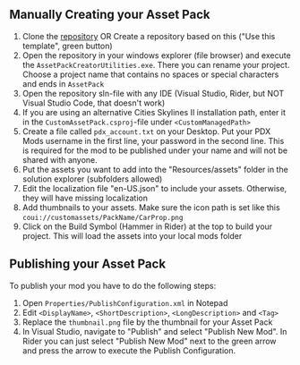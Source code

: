 ## Manually Creating your Asset Pack

1. Clone the [repository](https://github.com/kosch104/CS2-CustomAssetPack) OR Create a repository based on this ("Use this template", green button)
2. Open the repository in your windows explorer (file browser) and execute the `AssetPackCreatorUtilities.exe`. There you can rename your project. Choose a project name that contains no spaces or special characters and ends in `AssetPack`
3. Open the repository sln-file with any IDE (Visual Studio, Rider, but NOT Visual Studio Code, that doesn't work)
4. If you are using an alternative Cities Skylines II installation path, enter it in the `CustomAssetPack.csproj`-file under `<CustomManagedPath>`
5. Create a file called `pdx_account.txt` on your Desktop. Put your PDX Mods username in the first line, your password in the second line. This is required for the mod to be published under your name and will not be shared with anyone.
6. Put the assets you want to add into the "Resources/assets" folder in the solution explorer (subfolders allowed)
7. Edit the localization file "en-US.json" to include your assets. Otherwise, they will have missing localization
8. Add thumbnails to your assets. Make sure the icon path is set like this `coui://customassets/PackName/CarProp.png`
9. Click on the Build Symbol (Hammer in Rider) at the top to build your project. This will load the assets into your local mods folder

## Publishing your Asset Pack

To publish your mod you have to do the following steps:
1. Open `Properties/PublishConfiguration.xml` in Notepad
2. Edit `<DisplayName>`, `<ShortDescription>`, `<LongDescription>` and `<Tag>`
3. Replace the `thumbnail.png` file by the thumbnail for your Asset Pack
4. In Visual Studio, navigate to "Publish" and select "Publish New Mod". In Rider you can just select "Publish New Mod" next to the green arrow and press the arrow to execute the Publish Configuration.
